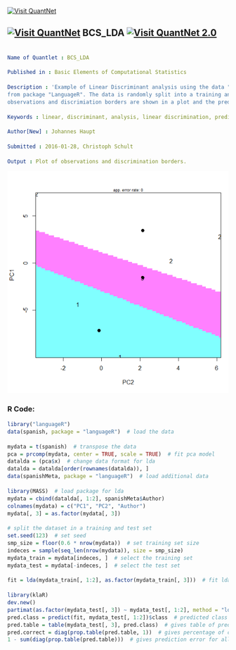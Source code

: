 
[<img src="https://github.com/QuantLet/Styleguide-and-FAQ/blob/master/pictures/banner.png" width="888" alt="Visit QuantNet">](http://quantlet.de/)

## [<img src="https://github.com/QuantLet/Styleguide-and-FAQ/blob/master/pictures/qloqo.png" alt="Visit QuantNet">](http://quantlet.de/) **BCS_LDA** [<img src="https://github.com/QuantLet/Styleguide-and-FAQ/blob/master/pictures/QN2.png" width="60" alt="Visit QuantNet 2.0">](http://quantlet.de/)

```yaml

Name of Quantlet : BCS_LDA

Published in : Basic Elements of Computational Statistics

Description : 'Example of Linear Discriminant analysis using the data "spanish" and "spanishMeta"
from package "LanguageR". The data is randomly split into a training and test set beforehand. The
observations and discrimiation borders are shown in a plot and the prediction error is calculated.'

Keywords : linear, discriminant, analysis, linear discrimination, prediction, random

Author[New] : Johannes Haupt

Submitted : 2016-01-28, Christoph Schult

Output : Plot of observations and discrimination borders.

```

![Picture1](BCS_LDA.png)


### R Code:
```r
library("languageR")
data(spanish, package = "languageR")  # load the data

mydata = t(spanish)  # transpose the data
pca = prcomp(mydata, center = TRUE, scale = TRUE)  # fit pca model
datalda = (pca$x)  # change data format for lda
datalda = datalda[order(rownames(datalda)), ]
data(spanishMeta, package = "languageR")  # load additional data

library(MASS)  # load package for lda
mydata = cbind(datalda[, 1:2], spanishMeta$Author)
colnames(mydata) = c("PC1", "PC2", "Author")
mydata[, 3] = as.factor(mydata[, 3])

# split the dataset in a training and test set
set.seed(123)  # set seed
smp_size = floor(0.6 * nrow(mydata))  # set training set size
indeces = sample(seq_len(nrow(mydata)), size = smp_size)
mydata_train = mydata[indeces, ]  # select the training set
mydata_test = mydata[-indeces, ]  # select the test set

fit = lda(mydata_train[, 1:2], as.factor(mydata_train[, 3]))  # fit lda model

library(klaR)
dev.new()
partimat(as.factor(mydata_test[, 3]) ~ mydata_test[, 1:2], method = "lda", name = c("PC1", "PC2"), main = "")
pred.class = predict(fit, mydata_test[, 1:2])$class  # predicted class
pred.table = table(mydata_test[, 3], pred.class)  # gives table of predicted and true values
pred.correct = diag(prop.table(pred.table, 1))  # gives percentage of correct prediction in each group
1 - sum(diag(prop.table(pred.table)))  # gives prediction error for all dataset
```
